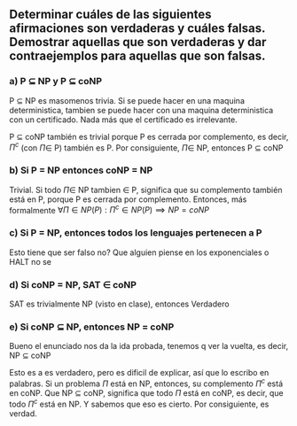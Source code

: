 ## Determinar cuáles de las siguientes afirmaciones son verdaderas y cuáles falsas. Demostrar aquellas que son verdaderas y dar contraejemplos para aquellas que son falsas.

### a) P $\subseteq$ NP y P $\subseteq$ coNP

P $\subseteq$ NP es masomenos trivia. Si se puede hacer en una maquina deterministica, tambien se puede hacer con una maquina deterministica con un certificado. Nada más que el certificado es irrelevante.

P $\subseteq$ coNP también es trivial porque P es cerrada por complemento, es decir, $Π^c$ (con $Π \in$ P) también es P. Por consiguiente, $Π \in$ NP, entonces P $\subseteq$ coNP

### b) Si P = NP entonces coNP = NP

Trivial. Si todo $Π \in$ NP tambien $\in$ P, significa que su complemento también está en P, porque P es cerrada por complemento. Entonces, más formalmente
$\forall Π \in NP (P) : Π^c \in NP(P) \implies NP = coNP$

### c) Si P = NP, entonces todos los lenguajes pertenecen a P
Esto tiene que ser falso no? Que alguien piense en los exponenciales o HALT no se

### d) Si coNP = NP, SAT $\in$ coNP
SAT es trivialmente NP (visto en clase), entonces Verdadero

### e) Si coNP $\subseteq$ NP, entonces NP = coNP

Bueno el enunciado nos da la ida probada, tenemos q ver la vuelta, es decir,
NP $\subseteq$ coNP

Esto es a es verdadero, pero es dificil de explicar, así que lo escribo en palabras.
Si un problema $Π$ está en NP, entonces, su complemento $Π^c$ está en coNP. Que NP $\subseteq$ coNP, significa que todo $Π$ está en coNP, es decir, que todo $Π^c$ está en NP. Y sabemos que eso es cierto. Por consiguiente, es verdad.
